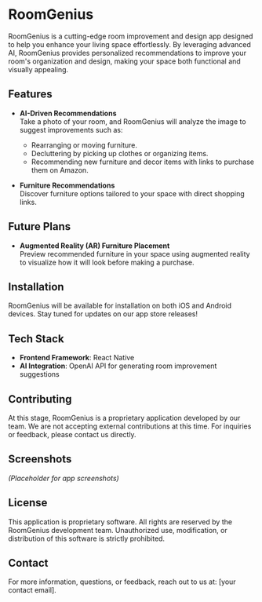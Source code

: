 # RoomGenius

RoomGenius is a cutting-edge room improvement and design app designed to help you enhance your living space effortlessly. By leveraging advanced AI, RoomGenius provides personalized recommendations to improve your room's organization and design, making your space both functional and visually appealing.

## Features

- **AI-Driven Recommendations**  
  Take a photo of your room, and RoomGenius will analyze the image to suggest improvements such as:
  - Rearranging or moving furniture.
  - Decluttering by picking up clothes or organizing items.
  - Recommending new furniture and decor items with links to purchase them on Amazon.
  
- **Furniture Recommendations**  
  Discover furniture options tailored to your space with direct shopping links.

## Future Plans

- **Augmented Reality (AR) Furniture Placement**  
  Preview recommended furniture in your space using augmented reality to visualize how it will look before making a purchase.

## Installation

RoomGenius will be available for installation on both iOS and Android devices. Stay tuned for updates on our app store releases!

## Tech Stack

- **Frontend Framework**: React Native  
- **AI Integration**: OpenAI API for generating room improvement suggestions

## Contributing

At this stage, RoomGenius is a proprietary application developed by our team. We are not accepting external contributions at this time. For inquiries or feedback, please contact us directly.

## Screenshots

*(Placeholder for app screenshots)*

## License

This application is proprietary software. All rights are reserved by the RoomGenius development team. Unauthorized use, modification, or distribution of this software is strictly prohibited.

## Contact

For more information, questions, or feedback, reach out to us at: [your contact email].
